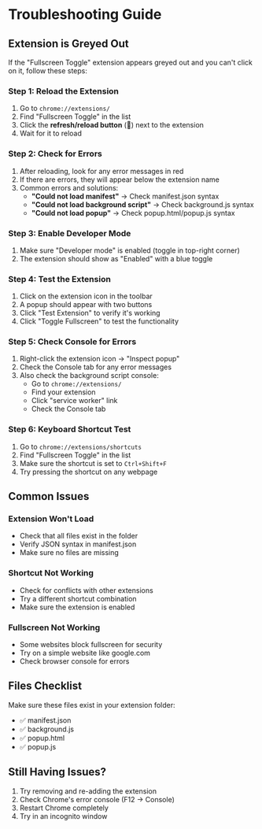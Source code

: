 # Troubleshooting Guide

## Extension is Greyed Out

If the "Fullscreen Toggle" extension appears greyed out and you can't click on it, follow these steps:

### Step 1: Reload the Extension
1. Go to `chrome://extensions/`
2. Find "Fullscreen Toggle" in the list
3. Click the **refresh/reload button** (🔄) next to the extension
4. Wait for it to reload

### Step 2: Check for Errors
1. After reloading, look for any error messages in red
2. If there are errors, they will appear below the extension name
3. Common errors and solutions:
   - **"Could not load manifest"** → Check manifest.json syntax
   - **"Could not load background script"** → Check background.js syntax
   - **"Could not load popup"** → Check popup.html/popup.js syntax

### Step 3: Enable Developer Mode
1. Make sure "Developer mode" is enabled (toggle in top-right corner)
2. The extension should show as "Enabled" with a blue toggle

### Step 4: Test the Extension
1. Click on the extension icon in the toolbar
2. A popup should appear with two buttons
3. Click "Test Extension" to verify it's working
4. Click "Toggle Fullscreen" to test the functionality

### Step 5: Check Console for Errors
1. Right-click the extension icon → "Inspect popup"
2. Check the Console tab for any error messages
3. Also check the background script console:
   - Go to `chrome://extensions/`
   - Find your extension
   - Click "service worker" link
   - Check the Console tab

### Step 6: Keyboard Shortcut Test
1. Go to `chrome://extensions/shortcuts`
2. Find "Fullscreen Toggle" in the list
3. Make sure the shortcut is set to `Ctrl+Shift+F`
4. Try pressing the shortcut on any webpage

## Common Issues

### Extension Won't Load
- Check that all files exist in the folder
- Verify JSON syntax in manifest.json
- Make sure no files are missing

### Shortcut Not Working
- Check for conflicts with other extensions
- Try a different shortcut combination
- Make sure the extension is enabled

### Fullscreen Not Working
- Some websites block fullscreen for security
- Try on a simple website like google.com
- Check browser console for errors

## Files Checklist
Make sure these files exist in your extension folder:
- ✅ manifest.json
- ✅ background.js
- ✅ popup.html
- ✅ popup.js

## Still Having Issues?
1. Try removing and re-adding the extension
2. Check Chrome's error console (F12 → Console)
3. Restart Chrome completely
4. Try in an incognito window
